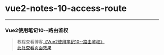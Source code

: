 # vue2-notes-10-access-route      
---
### Vue2使用笔记10--路由鉴权               

> 教程查看博客[《Vue2使用笔记10--路由鉴权》](https://godbasin.github.io/2018/01/06/vue2-notes-10-access-route/)            
> [此处查看页面效果](http://ofyya1gfg.bkt.clouddn.com/10-access-route/index.html#/app/add/service)
